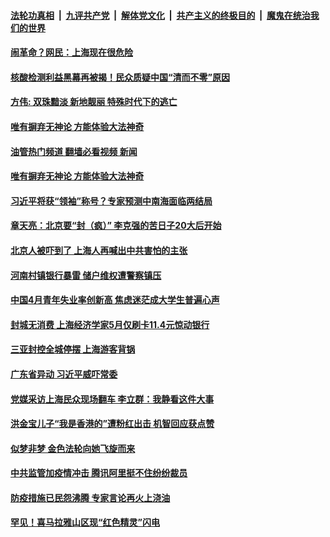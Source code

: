 ####  [法轮功真相](../../../../basic/blob/master/README.md?t=05241702) &nbsp;|&nbsp; [九评共产党](../../../../9ping.md/blob/master/README.md?t=05241702) &nbsp;|&nbsp; [解体党文化](../../../../jtdwh.md/blob/master/README.md?t=05241702)  &nbsp;|&nbsp; [共产主义的终极目的](../../../../gczydzjmd.md/blob/master/README.md?t=05241702) &nbsp;|&nbsp; [魔鬼在统治我们的世界](../../../../mgztzwmdsj.md/blob/master/README.md?t=05241702) 

#### [闹革命？网民：上海现在很危险](../pages/soh5/622991.md?t=05241702) 
#### [核酸检测利益黑幕再被揭！民众质疑中国“清而不零”原因](../pages/soh5/622862.md?t=05241702) 
#### [方伟: 双珠黯淡 新地靓丽 特殊时代下的逃亡 ](../pages/soh5/622898.md?t=05241702) 
#### [唯有摒弃无神论  方能体验大法神奇 ](../pages/soh5/622847.md?t=05241702) 
#### [油管热门频道 翻墙必看视频 新闻](http://45.76.130.85:81/youtube.html?05241702)
#### [唯有摒弃无神论  方能体验大法神奇 ](../pages/soh5/622847.md?t=05241702) 
#### [习近平将获“领袖”称号？专家预测中南海面临两结局](../pages/soh5/622853.md?t=05241702) 
#### [章天亮：北京要“封（疯）” 李克强的苦日子20大后开始](../pages/soh5/622850.md?t=05241702) 
#### [北京人被吓到了 上海人再喊出中共害怕的主张](../pages/soh5/622796.md?t=05241702) 
#### [河南村镇银行暴雷 储户维权遭警察镇压](../pages/soh5/622799.md?t=05241702) 
#### [中国4月青年失业率创新高 焦虑迷茫成大学生普遍心声](../pages/soh5/622802.md?t=05241702) 
#### [封城无消费 上海经济学家5月仅刷卡11.4元惊动银行 ](../pages/soh5/622805.md?t=05241702) 
#### [三亚封控全城停摆 上海游客背锅](../pages/soh5/622745.md?t=05241702) 
#### [广东省异动 习近平威吓常委 ](../pages/soh5/622691.md?t=05241702) 
#### [党媒采访上海民众现场翻车 李立群：我静看这件大事](../pages/soh5/622628.md?t=05241702) 
#### [洪金宝儿子“我是香港的”遭粉红出击 机智回应获点赞](../pages/soh5/622580.md?t=05241702) 
#### [似梦非梦 金色法轮向她飞旋而来](../pages/soh5/622592.md?t=05241702) 
#### [中共监管加疫情冲击 腾讯阿里挺不住纷纷裁员](../pages/soh5/622571.md?t=05241702) 
#### [防疫措施已民怨沸腾 专家言论再火上浇油](../pages/soh5/622490.md?t=05241702) 
#### [罕见！喜马拉雅山区现“红色精灵”闪电](../pages/soh5/622460.md?t=05241702) 
<img src='http://gfw-breaker.win/goodnews/indexes/soh5.md' width='0px' height='0px'/>
